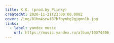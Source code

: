 ```yaml
---
title: K.O. (prod.by Piinky)
createdAt: 2020-11-21T23:00:00.000Z
cover: /img/01hm4srwf87hfbynbg2gjqmn1b.jpg
links:
  - label: yandex music
    url: https://music.yandex.ru/album/10374406
---
```

